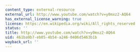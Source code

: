 ```yaml
---
content_type: external-resource
external_url: http://www.youtube.com/watch?v=y0mxz2-AQ64
has_external_license_warning: true
license: https://en.wikipedia.org/wiki/All_rights_reserved
status: ''
title: http://www.youtube.com/watch?v=y0mxz2-AQ64
uid: 461ba9b7-eb05-4b54-a246-0406d5463b1b
wayback_url: ''
---
```

